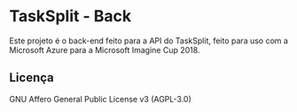 # TaskSplit - Back

Este projeto é o back-end feito para a API do TaskSplit, feito para uso com a Microsoft Azure para a Microsoft Imagine Cup 2018.

## Licença

GNU Affero General Public License v3 (AGPL-3.0)

